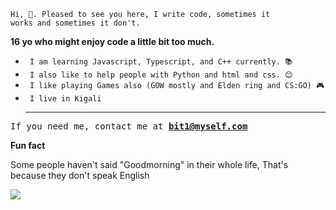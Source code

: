 <code>Hi, 👋. Pleased to see you here, I write code, sometimes it works and sometimes it don't.</code>

<b>16 yo who might enjoy code a little bit too much.</b>


<ul>
  <li><code> I am learning Javascript, Typescript, and C++ currently. 📚</code> </li>
  <li><code> I also like to help people with Python and html and css. 😊</code> </li>
  <li><code> I like playing Games also (GOW mostly and Elden ring and CS:GO) 🎮</code></li>
  <li><code> I live in Kigali</code> </li>
  <hr/>
</ul>


<pre>If you need me, contact me at <a href="mailto:bit1@myself.com"><b>bit1@myself.com</b></a></pre>

<b> Fun fact </b>
<p> Some people haven't said "Goodmorning" in their whole life, That's because they don't speak English </P

<hr/>



<picture>
<source
  srcset="https://github-readme-stats.vercel.app/api?username=anuraghazra&show_icons=true&theme=dark"
  media="(prefers-color-scheme: dark)"
/>
<source
  srcset="https://github-readme-stats.vercel.app/api?username=anuraghazra&show_icons=true"
  media="(prefers-color-scheme: light), (prefers-color-scheme: no-preference)"
/>
<img src="https://github-readme-stats.vercel.app/api?username=anuraghazra&show_icons=true" />
</picture>


